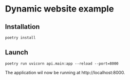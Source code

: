 # Dynamic website example

## Installation

```
poetry install
```

##  Launch

```
poetry run uvicorn api.main:app --reload --port=8000
```

The application wil now be running at http://localhost:8000.